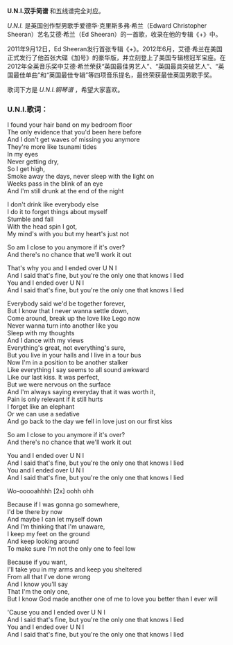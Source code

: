 

**U.N.I.双手简谱** 和五线谱完全对应。

_U.N.I._ 是英国创作型男歌手爱德华·克里斯多弗·希兰（Edward Christopher Sheeran）艺名艾德·希兰（Ed
Sheeran）的一首歌，收录在他的专辑《+》中。

2011年9月12日，Ed
Sheeran发行首张专辑《+》。2012年6月，艾德·希兰在美国正式发行了他首张大碟《加号》的豪华版，并立刻登上了美国专辑榜冠军宝座。在2012年全英音乐奖中艾德·希兰荣获“英国最佳男艺人”、“英国最具突破艺人”、“英国最佳单曲”和“英国最佳专辑”等四项音乐提名，最终荣获最佳英国男歌手奖。

歌词下方是 _U.N.I.钢琴谱_ ，希望大家喜欢。

### U.N.I.歌词：

I found your hair band on my bedroom floor  
The only evidence that you'd been here before  
And I don't get waves of missing you anymore  
They're more like tsunami tides  
In my eyes  
Never getting dry,  
So I get high,  
Smoke away the days, never sleep with the light on  
Weeks pass in the blink of an eye  
And I'm still drunk at the end of the night

I don't drink like everybody else  
I do it to forget things about myself  
Stumble and fall  
With the head spin I got,  
My mind's with you but my heart's just not

So am I close to you anymore if it's over?  
And there's no chance that we'll work it out

That's why you and I ended over U N I  
And I said that's fine, but you're the only one that knows I lied  
You and I ended over U N I  
And I said that's fine, but you're the only one that knows I lied

Everybody said we'd be together forever,  
But I know that I never wanna settle down,  
Come around, break up the love like Lego now  
Never wanna turn into another like you  
Sleep with my thoughts  
And I dance with my views  
Everything's great, not everything's sure,  
But you live in your halls and I live in a tour bus  
Now I'm in a position to be another stalker  
Like everything I say seems to all sound awkward  
Like our last kiss. It was perfect,  
But we were nervous on the surface  
And I'm always saying everyday that it was worth it,  
Pain is only relevant if it still hurts  
I forget like an elephant  
Or we can use a sedative  
And go back to the day we fell in love just on our first kiss

So am I close to you anymore if it's over?  
And there's no chance that we'll work it out

You and I ended over U N I  
And I said that's fine, but you're the only one that knows I lied  
You and I ended over U N I  
And I said that's fine, but you're the only one that knows I lied

Wo-ooooahhhh [2x] oohh ohh

Because if I was gonna go somewhere,  
I'd be there by now  
And maybe I can let myself down  
And I'm thinking that I'm unaware,  
I keep my feet on the ground  
And keep looking around  
To make sure I'm not the only one to feel low

Because if you want,  
I'll take you in my arms and keep you sheltered  
From all that I've done wrong  
And I know you'll say  
That I'm the only one,  
But I know God made another one of me to love you better than I ever will

'Cause you and I ended over U N I  
And I said that's fine, but you're the only one that knows I lied  
You and I ended over U N I  
And I said that's fine, but you're the only one that knows I lied

